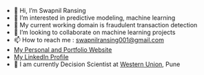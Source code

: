 - 👋 Hi, I’m Swapnil Ransing
- 👀 I’m interested in predictive modeling, machine learning
- 🌱 My current working domain is fraudulent transaction detection
- 💞️ I’m looking to collaborate on machine learning projects
- 📫 How to reach me : swapnilransing001@gmail.com
- <a href="https://swapnil-ransing.github.io/PersonalWebsite/" target="_blank" rel="noopener noreferrer">My Personal and Portfolio Website</a>
- <a href="https://www.linkedin.com/in/swapnilransing/" target="_blank" rel="noopener noreferrer">My LinkedIn Profile</a>
- 🚀 I am currently Decision Scientist at <a href="https://www.westernunion.com/us/en/home.html" target="_blank" rel="noopener noreferrer">Western Union</a>, Pune

<!---
Swapnil-Ransing/Swapnil-Ransing is a ✨ special ✨ repository because its `README.md` (this file) appears on your GitHub profile.
You can click the Preview link to take a look at your changes.
--->
